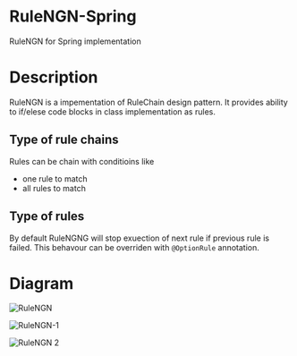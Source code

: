 # RuleNGN-Spring
RuleNGN for Spring implementation

# Description 
RuleNGN is a impementation of RuleChain design pattern. It provides ability to if/elese code blocks in class implementation as rules.

## Type of rule chains 
Rules can be chain with conditioins like 
*  one rule to match
*  all rules to match

## Type of rules
By default RuleNGNG will stop exuection of next rule if previous rule is failed. This behavour can be overriden with `@OptionRule` annotation.

# Diagram

![RuleNGN](https://github.com/lambovg/RuleNGN-Spring/assets/144920/7218f6f2-2e50-409f-82ef-60405057c151)

![RuleNGN-1](https://github.com/lambovg/RuleNGN-Spring/assets/144920/bc2daecb-6305-4749-acda-59cb501e3587)

![RuleNGN 2](https://github.com/lambovg/RuleNGN-Spring/assets/144920/36d27b01-95f2-496b-9112-dce7b890b9b6)
